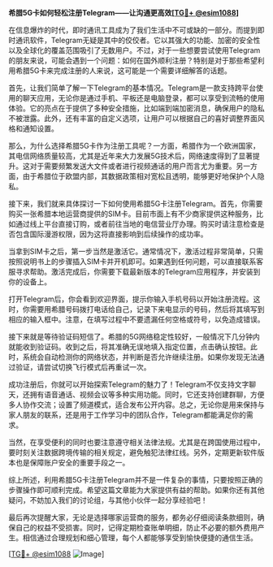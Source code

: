 **希腊5G卡如何轻松注册Telegram——让沟通更高效[[TG💪+ @esim1088](https://t.me/s/esim1088)]**

在信息爆炸的时代，即时通讯工具成为了我们生活中不可或缺的一部分。而提到即时通讯软件，Telegram无疑是其中的佼佼者。它以其强大的功能、加密的安全性以及全球化的覆盖范围吸引了无数用户。不过，对于一些想要尝试使用Telegram的朋友来说，可能会遇到一个问题：如何在国外顺利注册？特别是对于那些希望利用希腊5G卡来完成注册的人来说，这可能是一个需要详细解答的话题。

首先，让我们简单了解一下Telegram的基本情况。Telegram是一款支持跨平台使用的聊天应用，无论你是通过手机、平板还是电脑登录，都可以享受到流畅的使用体验。它的亮点在于提供了多种安全措施，比如端到端加密消息，确保用户的隐私不被泄露。此外，还有丰富的自定义选项，让用户可以根据自己的喜好调整界面风格和通知设置。

那么，为什么选择希腊5G卡作为注册工具呢？一方面，希腊作为一个欧洲国家，其电信网络质量较高，尤其是近年来大力发展5G技术后，网络速度得到了显著提升。这对于需要频繁发送大文件或者进行视频通话的用户而言尤为重要。另一方面，由于希腊位于欧盟内部，其数据政策相对宽松且透明，能够更好地保护个人隐私。

接下来，我们就来具体探讨一下如何使用希腊5G卡注册Telegram。首先，你需要购买一张希腊本地运营商提供的SIM卡。目前市面上有不少商家提供这种服务，比如通过线上平台直接订购，或者前往当地的电信营业厅办理。购买时请注意检查是否包含国际漫游权限，因为这将直接影响到后续操作的成功率。

当拿到SIM卡之后，第一步当然是激活它。通常情况下，激活过程非常简单，只需按照说明书上的步骤插入SIM卡并开机即可。如果遇到任何问题，可以直接联系客服寻求帮助。激活完成后，你需要下载最新版本的Telegram应用程序，并安装到你的设备上。

打开Telegram后，你会看到欢迎界面，提示你输入手机号码以开始注册流程。这时，你需要用希腊号码拨打电话给自己，记录下来电显示的号码，然后将其填写到相应的输入框中。注意，在填写过程中不要遗漏任何空格或符号，以免造成错误。

接下来就是等待验证码短信了。希腊的5G网络稳定性较好，一般情况下几分钟内就能收到验证码。收到之后，将其准确无误地填入指定位置，点击确认按钮。此时，系统会自动检测你的网络状态，并判断是否允许继续注册。如果你发现无法通过验证，请尝试切换飞行模式后再重试一次。

成功注册后，你就可以开始探索Telegram的魅力了！Telegram不仅支持文字聊天，还拥有语音通话、视频会议等多种实用功能。同时，它还支持创建群聊，方便多人协作交流；设置了频道模式，适合发布公开内容。总之，无论你是用来保持与家人朋友的联系，还是用于工作学习中的团队合作，Telegram都能满足你的需求。

当然，在享受便利的同时也要注意遵守相关法律法规。尤其是在跨国使用过程中，要时刻关注数据跨境传输的相关规定，避免触犯法律红线。另外，定期更新软件版本也是保障账户安全的重要手段之一。

综上所述，利用希腊5G卡注册Telegram并不是一件复杂的事情，只要按照正确的步骤操作即可顺利完成。希望这篇文章能为大家提供有益的帮助。如果你还有其他疑问，不妨加入我们的讨论组，与其他小伙伴一起分享经验吧！

最后再次提醒大家，无论是选择哪家运营商的服务，都务必仔细阅读条款细则，确保自己的权益不受损害。同时，记得定期检查账单明细，防止不必要的额外费用产生。相信通过合理规划和细心管理，每个人都能够享受到愉快便捷的通信生活。

[[TG💪+ @esim1088](https://t.me/s/esim1088) ![Image](https://i.postimg.cc/4NQfJmqS/Snipaste-2025-05-13-00-14-12.png)]